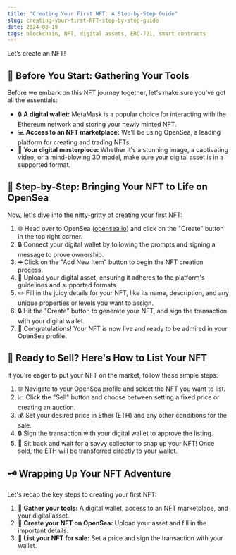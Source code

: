```yaml
---
title: "Creating Your First NFT: A Step-by-Step Guide"
slug: creating-your-first-NFT-step-by-step-guide 
date: 2024-08-19
tags: blockchain, NFT, digital assets, ERC-721, smart contracts
---
```


Let’s create an NFT!

## 🧱 Before You Start: Gathering Your Tools

Before we embark on this NFT journey together, let's make sure you've got all the essentials:

- 🔒 **A digital wallet:** MetaMask is a popular choice for interacting with the Ethereum network and storing your newly minted NFT.
- 💻 **Access to an NFT marketplace:** We'll be using OpenSea, a leading platform for creating and trading NFTs.
- 🎨 **Your digital masterpiece:** Whether it's a stunning image, a captivating video, or a mind-blowing 3D model, make sure your digital asset is in a supported format.

## 🚀 Step-by-Step: Bringing Your NFT to Life on OpenSea

Now, let's dive into the nitty-gritty of creating your first NFT:

1. 🌐 Head over to OpenSea ([opensea.io][1]) and click on the "Create" button in the top right corner.
2. 🔒 Connect your digital wallet by following the prompts and signing a message to prove ownership.
3. ➕ Click on the "Add New Item" button to begin the NFT creation process.
4. 📁 Upload your digital asset, ensuring it adheres to the platform's guidelines and supported formats.
5. ✏️ Fill in the juicy details for your NFT, like its name, description, and any unique properties or levels you want to assign.
6. 🔒 Hit the "Create" button to generate your NFT, and sign the transaction with your digital wallet.
7. 🎉 Congratulations! Your NFT is now live and ready to be admired in your OpenSea profile.

## 🤝 Ready to Sell? Here's How to List Your NFT

If you're eager to put your NFT on the market, follow these simple steps:

1. 🌐 Navigate to your OpenSea profile and select the NFT you want to list.
2. 📈 Click the "Sell" button and choose between setting a fixed price or creating an auction.
3. 💰 Set your desired price in Ether (ETH) and any other conditions for the sale.
4. 🔒 Sign the transaction with your digital wallet to approve the listing.
5. 🔄 Sit back and wait for a savvy collector to snap up your NFT! Once sold, the ETH will be transferred directly to your wallet.

## 🗝️ Wrapping Up Your NFT Adventure

Let's recap the key steps to creating your first NFT:

1. 🧱 **Gather your tools:** A digital wallet, access to an NFT marketplace, and your digital asset.
2. 🚀 **Create your NFT on OpenSea:** Upload your asset and fill in the important details.
3. 🤝 **List your NFT for sale:** Set a price and sign the transaction with your wallet.

[1]:	http://opensea.io
